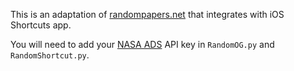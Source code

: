 This is an adaptation of [randompapers.net](http://randompapers.net) that integrates with iOS Shortcuts app.

You will need to add your [NASA ADS](https://ui.adsabs.harvard.edu/help/api/) API key in `RandomOG.py` and `RandomShortcut.py`.
